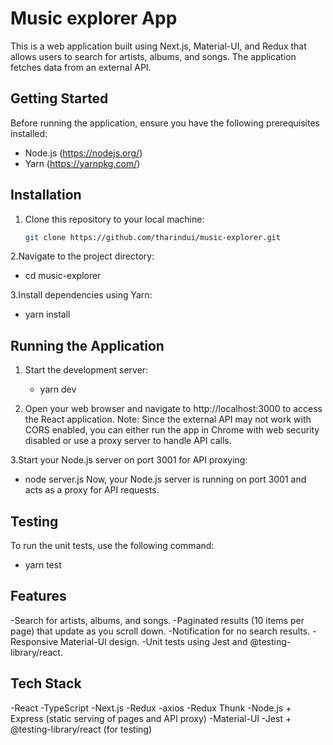 # Music explorer App

This is a web application built using Next.js, Material-UI, and Redux that allows users to search for artists, albums, and songs. The application fetches data from an external API.

## Getting Started

Before running the application, ensure you have the following prerequisites installed:

- Node.js (https://nodejs.org/)
- Yarn (https://yarnpkg.com/)

## Installation

1. Clone this repository to your local machine:

   ```bash
   git clone https://github.com/tharindui/music-explorer.git
2.Navigate to the project directory:
  - cd music-explorer
  
3.Install dependencies using Yarn:
  - yarn install
    
## Running the Application

1. Start the development server:
   - yarn dev
     
2. Open your web browser and navigate to http://localhost:3000 to access the React application.
   Note: Since the external API may not work with CORS enabled, you can either run the app in Chrome with web security disabled or use a proxy server to handle API calls.
   
3.Start your Node.js server on port 3001 for API proxying:
  - node server.js
Now, your Node.js server is running on port 3001 and acts as a proxy for API requests.

## Testing

To run the unit tests, use the following command:
- yarn test

## Features
-Search for artists, albums, and songs.
-Paginated results (10 items per page) that update as you scroll down.
-Notification for no search results.
-Responsive Material-UI design.
-Unit tests using Jest and @testing-library/react.

## Tech Stack
-React
-TypeScript
-Next.js
-Redux
-axios
-Redux Thunk
-Node.js + Express (static serving of pages and API proxy)
-Material-UI
-Jest + @testing-library/react (for testing)

